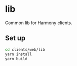# lib

Common lib for Harmony clients.

## Set up

```bash
cd clients/web/lib
yarn install
yarn build
```
